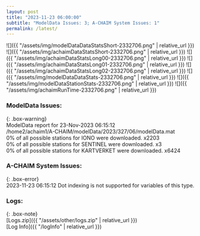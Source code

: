 ```yaml
---
layout: post
title: "2023-11-23 06:00:00"
subtitle: "ModelData Issues: 3; A-CHAIM System Issues: 1"
permalink: /latest/
---
```


![]({{ "/assets/img/modelDataDataStatsShort-2332706.png" | relative_url }})
![]({{ "/assets/img/achaimDataStatsShort-2332706.png" | relative_url }})
![]({{ "/assets/img/achaimDataStatsLong00-2332706.png" | relative_url }})
![]({{ "/assets/img/achaimDataStatsLong01-2332706.png" | relative_url }})
![]({{ "/assets/img/achaimDataStatsLong02-2332706.png" | relative_url }})
![]({{ "/assets/img/modelDataDataStats-2332706.png" | relative_url }})
![]({{ "/assets/img/modelDataStationStats-2332706.png" | relative_url }})
![]({{ "/assets/img/achaimRunTime-2332706.png" | relative_url }})


### ModelData Issues:  
  
{: .box-warning}  
 ModelData report for 23-Nov-2023 06:15:12   
 /home2/achaim1/A-CHAIM/modelData/2023/327/06/modelData.mat   
 0% of all possible stations for IONO were downloaded. x2203   
 0% of all possible stations for SENTINEL were downloaded. x3   
 0% of all possible stations for KARTVERKET were downloaded. x6424   
  
### A-CHAIM System Issues:  
  
{: .box-error}  
2023-11-23 06:15:12 Dot indexing is not supported for variables of this type.  

### Logs:  
  
{: .box-note}  
[Logs.zip]({{ "/assets/other/logs.zip" | relative_url }})  
[Log Info]({{ "/logInfo" | relative_url }})  
